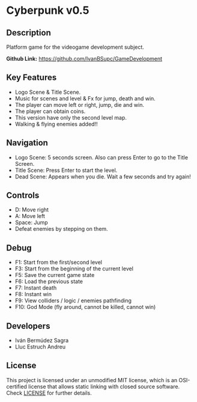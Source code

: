 # Cyberpunk v0.5

## Description

Platform game for the videogame development subject.

**Github Link:** https://github.com/IvanBSupc/GameDevelopment

## Key Features

 - Logo Scene & Title Scene.
 - Music for scenes and level & Fx for jump, death and win.
 - The player can move left or right, jump, die and win.
 - The player can obtain coins.
 - This version have only the second level map.
 - Walking & flying enemies added!!
 
 ## Navigation

 - Logo Scene: 5 seconds screen. Also can press Enter to go to the Title Screen.
 - Title Scene: Press Enter to start the level.
 - Dead Scene: Appears when you die. Wait a few seconds and try again!
 
## Controls

 - D: Move right
 - A: Move left
 - Space: Jump
 - Defeat enemies by stepping on them.
 
 ## Debug

 - F1: Start from the first/second level
 - F3: Start from the beginning of the current level
 - F5: Save the current game state
 - F6: Load the previous state
 - F7: Instant death
 - F8: Instant win
 - F9: View colliders / logic / enemies pathfinding
 - F10: God Mode (fly around, cannot be killed, cannot win)

## Developers

 - Iván Bermúdez Sagra
 - Lluc Estruch Andreu

## License

This project is licensed under an unmodified MIT license, which is an OSI-certified license that allows static linking with closed source software. Check [LICENSE](LICENSE) for further details.
